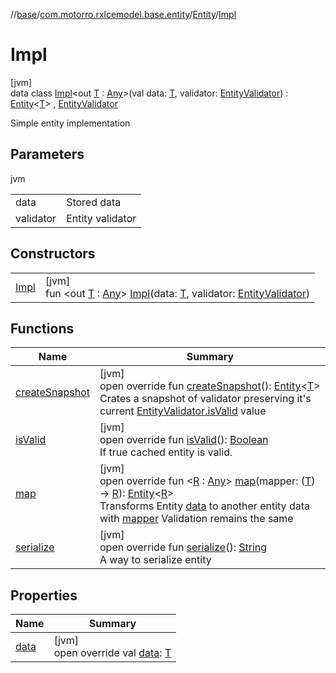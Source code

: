 //[base](../../../../index.md)/[com.motorro.rxlcemodel.base.entity](../../index.md)/[Entity](../index.md)/[Impl](index.md)

# Impl

[jvm]\
data class [Impl](index.md)&lt;out [T](index.md) : [Any](https://kotlinlang.org/api/latest/jvm/stdlib/kotlin/-any/index.html)&gt;(val data: [T](index.md), validator: [EntityValidator](../../-entity-validator/index.md)) : [Entity](../index.md)&lt;[T](index.md)&gt; , [EntityValidator](../../-entity-validator/index.md)

Simple entity implementation

## Parameters

jvm

| | |
|---|---|
| data | Stored data |
| validator | Entity validator |

## Constructors

| | |
|---|---|
| [Impl](-impl.md) | [jvm]<br>fun &lt;out [T](index.md) : [Any](https://kotlinlang.org/api/latest/jvm/stdlib/kotlin/-any/index.html)&gt; [Impl](-impl.md)(data: [T](index.md), validator: [EntityValidator](../../-entity-validator/index.md)) |

## Functions

| Name | Summary |
|---|---|
| [createSnapshot](create-snapshot.md) | [jvm]<br>open override fun [createSnapshot](create-snapshot.md)(): [Entity](../index.md)&lt;[T](index.md)&gt;<br>Crates a snapshot of validator preserving it's current [EntityValidator.isValid](../../-entity-validator/is-valid.md) value |
| [isValid](../../-entity-validator/is-valid.md) | [jvm]<br>open override fun [isValid](../../-entity-validator/is-valid.md)(): [Boolean](https://kotlinlang.org/api/latest/jvm/stdlib/kotlin/-boolean/index.html)<br>If true cached entity is valid. |
| [map](map.md) | [jvm]<br>open override fun &lt;[R](map.md) : [Any](https://kotlinlang.org/api/latest/jvm/stdlib/kotlin/-any/index.html)&gt; [map](map.md)(mapper: ([T](index.md)) -&gt; [R](map.md)): [Entity](../index.md)&lt;[R](map.md)&gt;<br>Transforms Entity [data](data.md) to another entity data with [mapper](map.md) Validation remains the same |
| [serialize](../../-entity-validator/serialize.md) | [jvm]<br>open override fun [serialize](../../-entity-validator/serialize.md)(): [String](https://kotlinlang.org/api/latest/jvm/stdlib/kotlin/-string/index.html)<br>A way to serialize entity |

## Properties

| Name | Summary |
|---|---|
| [data](data.md) | [jvm]<br>open override val [data](data.md): [T](index.md) |
